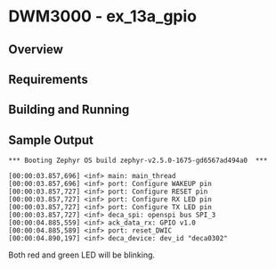 # DWM3000 - ex_13a_gpio

## Overview

## Requirements

## Building and Running

## Sample Output
```
*** Booting Zephyr OS build zephyr-v2.5.0-1675-gd6567ad494a0  ***

[00:00:03.857,696] <inf> main: main_thread
[00:00:03.857,696] <inf> port: Configure WAKEUP pin
[00:00:03.857,727] <inf> port: Configure RESET pin
[00:00:03.857,727] <inf> port: Configure RX LED pin
[00:00:03.857,727] <inf> port: Configure TX LED pin
[00:00:03.857,727] <inf> deca_spi: openspi bus SPI_3
[00:00:04.885,559] <inf> ack_data_rx: GPIO v1.0
[00:00:04.885,589] <inf> port: reset_DWIC
[00:00:04.890,197] <inf> deca_device: dev_id "deca0302"
```
Both red and green LED will be blinking.
